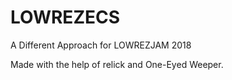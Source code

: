 # LOWREZECS
A Different Approach for LOWREZJAM 2018

Made with the help of relick and One-Eyed Weeper.
